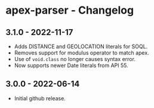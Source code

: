 # apex-parser - Changelog

## 3.1.0 - 2022-11-17

* Adds DISTANCE and GEOLOCATION literals for SOQL.
* Removes support for modulus operator to match apex.
* Use of `void.class` no longer causes syntax error.
* Now supports newer Date literals from API 55.

## 3.0.0 - 2022-06-14

* Initial github release.
